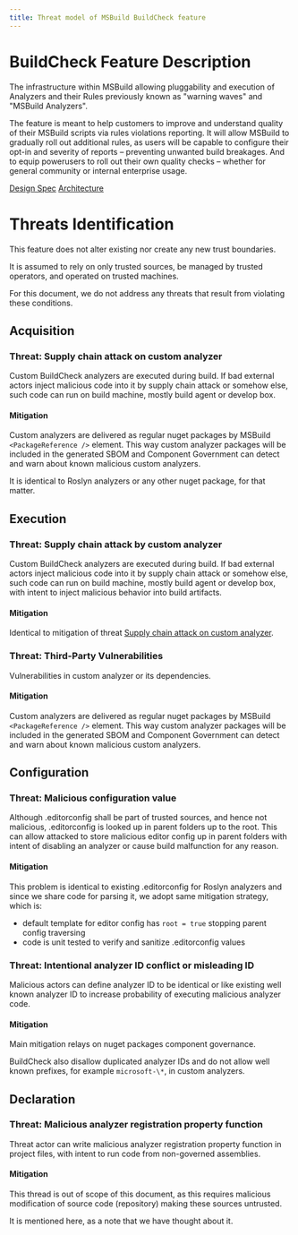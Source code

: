 ```yaml
---
title: Threat model of MSBuild BuildCheck feature
---
```


# BuildCheck Feature Description

The infrastructure within MSBuild allowing pluggability and execution of
Analyzers and their Rules previously known as "warning waves" and
"MSBuild Analyzers".

The feature is meant to help customers to improve and understand quality of their MSBuild scripts via rules violations reporting. It will allow MSBuild to gradually roll out additional rules, as users will be capable to configure their opt-in and severity of reports – preventing unwanted build breakages. And to equip powerusers to roll out their own quality checks – whether for general community or internal enterprise usage.

[Design
Spec](https://github.com/dotnet/msbuild/blob/main/documentation/specs/proposed/BuildCheck.md)
[Architecture](https://github.com/dotnet/msbuild/blob/main/documentation/specs/proposed/BuildCheck-Architecture.md)

# Threats Identification

This feature does not alter existing nor create any new trust boundaries.

It is assumed to rely on only trusted sources, be managed by trusted operators, and operated on trusted machines.

For this document, we do not address any threats that result from violating these conditions.

## Acquisition

### Threat: Supply chain attack on custom analyzer

Custom BuildCheck analyzers are executed during build. If bad external actors inject malicious code into it by supply chain attack or somehow else, such code can run on build machine, mostly build agent or develop box.

#### Mitigation

Custom analyzers are delivered as regular nuget packages by MSBuild `<PackageReference />` element. This way custom analyzer packages will be included in the generated SBOM and Component Government can detect and warn about known malicious custom analyzers.

It is identical to Roslyn analyzers or any other nuget package, for that matter.

## Execution

### Threat: Supply chain attack by custom analyzer

Custom BuildCheck analyzers are executed during build. If bad external actors inject malicious code into it by supply chain attack or somehow else, such code can run on build machine, mostly build agent or develop box, with intent to inject malicious behavior into build artifacts.

#### Mitigation

Identical to mitigation of threat [Supply chain attack on custom analyzer](#threat-supply-chain-attack-on-custom-analyzer).

### Threat: Third-Party Vulnerabilities
Vulnerabilities in custom analyzer or its dependencies.

#### Mitigation

Custom analyzers are delivered as regular nuget packages by MSBuild `<PackageReference />` element. This way custom analyzer packages will be included in the generated SBOM and Component Government can detect and warn about known malicious custom analyzers.

## Configuration

### Threat: Malicious configuration value

Although .editorconfig shall be part of trusted sources, and hence not malicious, .editorconfig is looked up in parent folders up to the root. This can allow attacked to store malicious editor config up in parent folders with intent of disabling an analyzer or cause build malfunction for any reason.

#### Mitigation

This problem is identical to existing .editorconfig for Roslyn analyzers and since we share code for parsing it, we adopt same mitigation strategy, which is:

- default template for editor config has `root = true` stopping parent config traversing
- code is unit tested to verify and sanitize .editorconfig values

### Threat: Intentional analyzer ID conflict or misleading ID

Malicious actors can define analyzer ID to be identical or like existing well known analyzer ID to increase probability of executing malicious analyzer code.

#### Mitigation

Main mitigation relays on nuget packages component governance.

BuildCheck also disallow duplicated analyzer IDs and do not allow well known prefixes, for example `microsoft-\*`, in custom analyzers.

## Declaration

### Threat: Malicious analyzer registration property function

Threat actor can write malicious analyzer registration property function in project files, with intent to run code from non-governed assemblies.

#### Mitigation

This thread is out of scope of this document, as this requires malicious modification of source code (repository) making these sources untrusted.

It is mentioned here, as a note that we have thought about it.
